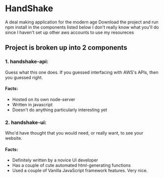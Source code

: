 # HandShake

A deal making application for the modern age
Download the project and run npm install in the components listed below
I don't really know what you'll do since I haven't set up other aws accounts to use my resoureces

## Project is broken up into 2 components


### 1. handshake-api: 
Guess what this one does.  If you guessed interfacing with AWS's APIs, then you guessed right.
  
#### Facts:
* Hosted on its own node-server
* Written in javascript
* Doesn't do anything particularly interesting yet
  
### 2. handshake-ui:
Who'd have thought that you would need, or really want, to see your website.

#### Facts:
* Definitely written by a novice UI developer
* Has a couple of cute automated html-generating functions
* Used a couple of Vanilla JavaScript framework features. Very nice.
  
